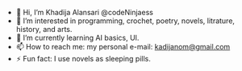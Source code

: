 - 👋 Hi, I’m Khadija Alansari @codeNinjaess
- 👀 I’m interested in programming, crochet, poetry, novels, litrature, history, and arts.
- 🌱 I’m currently learning AI basics, UI.
- 📫 How to reach me: my personal e-mail: kadijanom@gmail.com
- ⚡ Fun fact: I use novels as sleeping pills.

<!---
codeNinjaess/codeNinjaess is a ✨ special ✨ repository because its `README.md` (this file) appears on your GitHub profile.
You can click the Preview link to take a look at your changes.
--->
